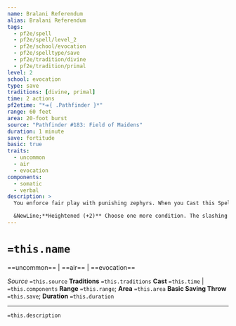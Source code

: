 ```yaml
---
name: Bralani Referendum
alias: Bralani Referendum
tags:
  - pf2e/spell
  - pf2e/spell/level_2
  - pf2e/school/evocation
  - pf2e/spelltype/save
  - pf2e/tradition/divine
  - pf2e/tradition/primal
level: 2
school: evocation
type: save
traditions: [divine, primal]
time: 2 actions
pf2etime: "*⬺{ .Pathfinder }*"
range: 60 feet
area: 20-foot burst
source: "Pathfinder #183: Field of Maidens"
duration: 1 minute
save: fortitude
basic: true
traits:
  - uncommon
  - air
  - evocation
components:
  - somatic
  - verbal
description: >
  You enforce fair play with punishing zephyrs. When you Cast this Spell, choose one condition from among [[Clumsy]], [[Drained]], [[Enfeebled]], or [[Stupefied]]. When a creature in the area inflicts the chosen condition, they take 2d6 slashing damage with a basic Fortitude save. A creature can't take this damage more than once per round. You can Dismiss the spell.

  &NewLine;**Heightened (+2)** Choose one more condition. The slashing damage when a creature inflicts any of the chosen conditions increases by 2d6.
---
```

# `=this.name`
==uncommon== | ==air== | ==evocation==

*Source* `=this.source`
**Traditions** `=this.traditions`
**Cast** `=this.time` | `=this.components`
**Range** `=this.range`; **Area** `=this.area`
**Basic Saving Throw** `=this.save`; **Duration** `=this.duration`

***
`=this.description`